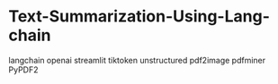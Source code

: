 # Text-Summarization-Using-Lang-chain
langchain openai streamlit tiktoken unstructured pdf2image pdfminer PyPDF2
